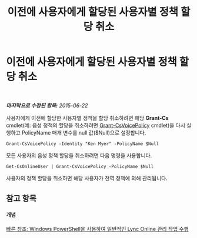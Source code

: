 ﻿---
title: 이전에 사용자에게 할당된 사용자별 정책 할당 취소
TOCTitle: 이전에 사용자에게 할당된 사용자별 정책 할당 취소
ms:assetid: bdba1d22-28e4-4203-a109-a3fb408783d3
ms:mtpsurl: https://technet.microsoft.com/ko-kr/library/Dn362840(v=OCS.15)
ms:contentKeyID: 56270297
ms.date: 08/24/2015
mtps_version: v=OCS.15
ms.translationtype: HT
---

# 이전에 사용자에게 할당된 사용자별 정책 할당 취소

 

_**마지막으로 수정된 항목:** 2015-06-22_

사용자에게 이전에 할당한 사용자별 정책을 할당 취소하려면 해당 **Grant-Cs** cmdlet(예: 음성 정책의 할당을 취소하려면 [Grant-CsVoicePolicy](grant-csvoicepolicy.md) cmdlet)을 다시 실행하고 PolicyName 매개 변수를 null 값($Null)으로 설정합니다.

    Grant-CsVoicePolicy -Identity "Ken Myer" -PolicyName $Null

모든 사용자의 음성 정책 할당을 취소하려면 다음 명령을 사용합니다.

    Get-CsOnlineUser | Grant-CsVoicePolicy -PolicyName $Null

사용자의 정책 할당을 취소하면 해당 사용자가 전역 정책에 의해 관리됩니다.

## 참고 항목

#### 개념

[빠른 참조: Windows PowerShell을 사용하여 일반적인 Lync Online 관리 작업 수행](quick-reference-using-windows-powershell-to-do-common-skype-for-business-online-management-tasks.md)


